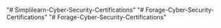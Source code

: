 "# Simplilearn-Cyber-Security-Certifications" 
"# Forage-Cyber-Security-Certifications" 
"# Forage-Cyber-Security-Certifications" 
